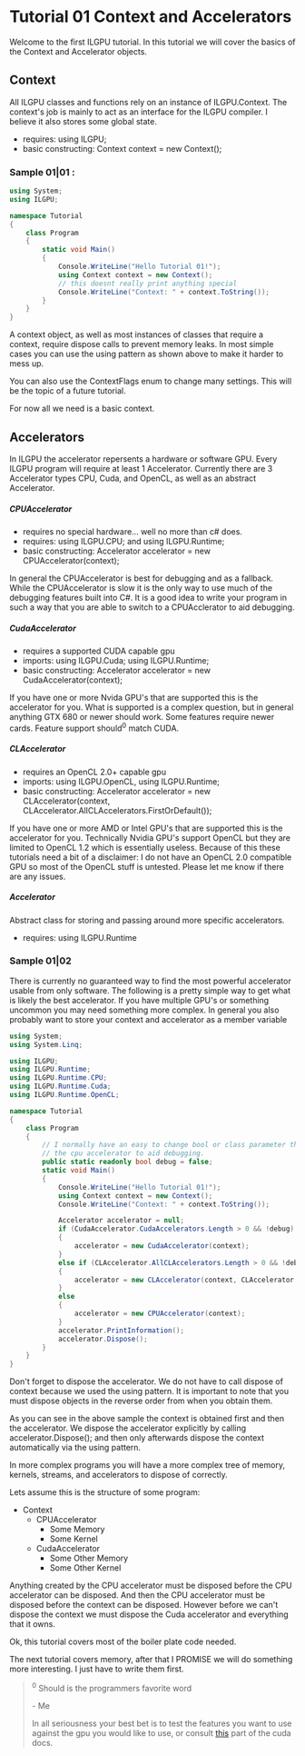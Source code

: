 ﻿# Tutorial 01 Context and Accelerators

Welcome to the first ILGPU tutorial. In this tutorial we will cover the basics of the Context and Accelerator objects.

## Context
All ILGPU classes and functions rely on an instance of ILGPU.Context.
The context's job is mainly to act as an interface for the ILGPU compiler. 
I believe it also stores some global state. 
* requires: using ILGPU;
* basic constructing: Context context = new Context();

### Sample 01|01 :
```C#
using System;
using ILGPU;

namespace Tutorial
{
    class Program
    {
        static void Main()
        {
            Console.WriteLine("Hello Tutorial 01!");
            using Context context = new Context();
            // this doesnt really print anything special
            Console.WriteLine("Context: " + context.ToString());
        }
    }
}
```


A context object, as well as most instances of classes that 
require a context, require dispose calls to prevent memory 
leaks. In most simple cases you can use the using pattern as 
 shown above to make it harder to mess up.

You can also use the ContextFlags enum to change many settings.
This will be the topic of a future tutorial. 

For now all we need is a basic context.

## Accelerators
In ILGPU the accelerator repersents a hardware or software GPU.
Every ILGPU program will require at least 1 Accelerator.
Currently there are 3 Accelerator types CPU, Cuda, and OpenCL, 
as well as an abstract Accelerator.

##### CPUAccelerator
* requires no special hardware... well no more than c# does.
* requires: using ILGPU.CPU; and using ILGPU.Runtime;
* basic constructing: Accelerator accelerator = new CPUAccelerator(context);

In general the CPUAccelerator is best for debugging and as a fallback. While the
CPUAccelerator is slow it is the only way to use much of the debugging features built
into C#. It is a good idea to write your program in such a way that you are able to switch to a CPUAcclerator to aid debugging.

##### CudaAccelerator
* requires a supported CUDA capable gpu
* imports: using ILGPU.Cuda; using ILGPU.Runtime;
* basic constructing: Accelerator accelerator = new CudaAccelerator(context);

If you have one or more Nvida GPU's that are supported this is the accelerator for 
you. What is supported is a complex question, but in general anything GTX 680 or 
newer should work. Some features require newer cards. Feature support should<sup>0</sup> match CUDA.

##### CLAccelerator
* requires an OpenCL 2.0+ capable gpu
* imports: using ILGPU.OpenCL, using ILGPU.Runtime;
* basic constructing: Accelerator accelerator = new CLAccelerator(context, CLAccelerator.AllCLAccelerators.FirstOrDefault());

If you have one or more AMD or Intel GPU's that are supported this is
the accelerator for you. Technically Nvidia GPU's support OpenCL but 
they are limited to OpenCL 1.2 which is essentially useless. 
Because of this these tutorials need a bit of a disclaimer: I do not 
have an OpenCL 2.0 compatible GPU so most of the OpenCL stuff is untested. 
Please let me know if there are any issues.

##### Accelerator
Abstract class for storing and passing around more specific
accelerators.
* requires: using ILGPU.Runtime

### Sample 01|02
There is currently no guaranteed way to find the most powerful accelerator
usable from only software. The following is a pretty simple way
to get what is likely the best accelerator. If you have multiple
GPU's or something uncommon you may need something more complex. In general you also
probably want to store your context and accelerator as a member variable 

```C#
using System;
using System.Linq;

using ILGPU;
using ILGPU.Runtime;
using ILGPU.Runtime.CPU;
using ILGPU.Runtime.Cuda;
using ILGPU.Runtime.OpenCL;

namespace Tutorial
{
    class Program
    {
        // I normally have an easy to change bool or class parameter that forces
        // the cpu accelerator to aid debugging.
        public static readonly bool debug = false;
        static void Main()
        {
            Console.WriteLine("Hello Tutorial 01!");
            using Context context = new Context();
            Console.WriteLine("Context: " + context.ToString());

            Accelerator accelerator = null;
            if (CudaAccelerator.CudaAccelerators.Length > 0 && !debug)
            {
                accelerator = new CudaAccelerator(context);
            }
            else if (CLAccelerator.AllCLAccelerators.Length > 0 && !debug)
            {
                accelerator = new CLAccelerator(context, CLAccelerator.AllCLAccelerators.FirstOrDefault());
            }
            else
            {
                accelerator = new CPUAccelerator(context);
            }
            accelerator.PrintInformation();
            accelerator.Dispose();
        }
    }
}
```
Don't forget to dispose the accelerator. We do not have to call dispose 
of context because we used the using pattern. It is important to note 
that you must dispose objects in the reverse order from when you obtain them.

As you can see in the above sample the context is obtained first and then 
the accelerator. We dispose the accelerator explicitly by calling accelerator.Dispose();
and then only afterwards dispose the context automatically via the using pattern.

In more complex programs you will have a more complex tree of memory, kernels, streams, and accelerators
 to dispose of correctly.

Lets assume this is the structure of some program:
* Context
  * CPUAccelerator
    * Some Memory
    * Some Kernel
  * CudaAccelerator
    * Some Other Memory
    * Some Other Kernel

Anything created by the CPU accelerator must be disposed before the CPU accelerator
can be disposed. And then the CPU accelerator must be disposed before the context can
be disposed. However before we can't dispose the context we must dispose the Cuda accelerator
 and everything that it owns.

Ok, this tutorial covers most of the boiler plate code needed.

The next tutorial covers memory, after that I PROMISE we will do something more interesting. I just have to write them first.

> <sup>0</sup> Should is the programmers favorite word
>
> \- Me
> 
> In all seriousness your best bet is to test the features you want to use against the gpu you would like to use, or consult [this](https://docs.nvidia.com/cuda/cuda-c-programming-guide/index.html#compute-capabilities) part of the cuda docs.
